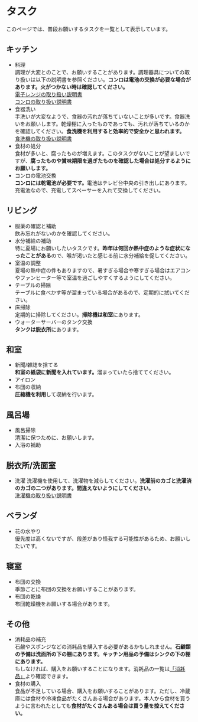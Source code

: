 # タスク

このページでは、普段お願いするタスクを一覧として表示しています。

## キッチン
- 料理<br>
調理が大変とのことで、お願いすることがあります。調理器具についての取り扱いは以下の説明書を参照ください。<b>コンロは電池の交換が必要な場合があります。火がつかない時は確認してください。</b><br>
[電子レンジの取り扱い説明書](https://sumai.panasonic.jp/dishwasher/manual/siryopdf/NP-U45B1P1_tori.pdf)<br>
[コンロの取り扱い説明書](https://sumai.panasonic.jp/dishwasher/manual/siryopdf/NP-U45B1P1_tori.pdf)
- 食器洗い<br>
手洗いが大変なようで、食器の汚れが落ちていないことが多いです。食器洗いをお願いします。乾燥棚に入ったものであっても、汚れが落ちているのかを確認してください。<b>食洗機を利用すると効率的で安全かと思われます。</b><br>
[食洗機の取り扱い説明書](https://sumai.panasonic.jp/dishwasher/manual/siryopdf/NP-U45B1P1_tori.pdf)
- 食材の処分<br>
食材が多いと、腐ったものが増えます。このタスクがないことが望ましいですが、<b>腐ったものや賞味期限を過ぎたものを確認した場合は処分するようにお願いします。</b>
- コンロの電池交換<br>
<b>コンロには乾電池が必要です。</b>電池はテレビ台中央の引き出しにあります。充電池なので、充電してスペーサーを入れて交換してください。


## リビング
- 服薬の確認と補助<br>
飲み忘れがないのかを確認してください。
- 水分補給の補助<br>
特に夏場にお願いしたいタスクです。<b>昨年は何回か熱中症のような症状になったことがある</b>ので、喉が渇いたと感じる前に水分補給を促してください。
- 室温の調整<br>
夏場の熱中症の件もありますので、暑すぎる場合や寒すぎる場合はエアコンやファンヒーター等で室温を過ごしやすくするようにしてください。
- テーブルの掃除<br> 
テーブルに食べかす等が溜まっている場合があるので、定期的に拭いてください。
- 床掃除<br>
定期的に掃除してください。<b>掃除機は和室</b>にあります。
- ウォーターサーバーのタンク交換<br>
<b>タンクは脱衣所</b>にあります。

## 和室
- 新聞/雑誌を捨てる<br>
<b>和室の紙袋に新聞を入れています。</b>溜まっていたら捨ててください。
- アイロン<br>
- 布団の収納<br>
<b>圧縮機を利用</b>して収納を行います。

## 風呂場
- 風呂掃除<br>
清潔に保つために、お願いします。
- 入浴の補助<br>

## 脱衣所/洗面室
- 洗濯
洗濯機を使用して、洗濯物を減らしてください。<b>洗濯前のカゴと洗濯済のカゴの二つがあります。間違えないようにしてください。</b><br>
[洗濯機の取り扱い説明書](https://sumai.panasonic.jp/dishwasher/manual/siryopdf/NP-U45B1P1_tori.pdf)

## ベランダ
- 花の水やり<br>
優先度は高くないですが、段差があり怪我する可能性があるため、お願いしたいです。

## 寝室
- 布団の交換<br>
季節ごとに布団の交換をお願いすることがあります。
- 布団の乾燥<br>
布団乾燥機をお願いする場合があります。

## その他
- 消耗品の補充<br>
石鹸やスポンジなどの消耗品を購入する必要があるかもしれません。<b>石鹸類の予備は洗面所の下の棚にあります。キッチン用品の予備はシンクの下の棚にあります。</b><br>
もしなければ、購入をお願いすることになります。消耗品の一覧は[「消耗品」](\consumables)より確認できます。
- 食材の購入<br>
食品が不足している場合、購入をお願いすることがあります。ただし、冷蔵庫には食材や冷凍食品がたくさんある場合があります。本人から食材を買うように言われたとしても<b>食材がたくさんある場合は買う量を控えてください。</b>
